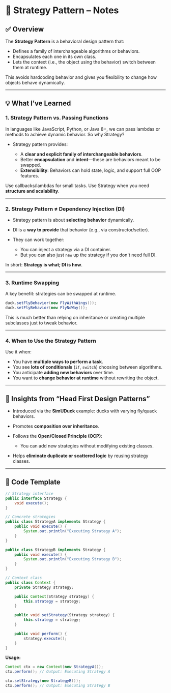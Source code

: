
# 🎯 Strategy Pattern – Notes

## ✅ Overview

The **Strategy Pattern** is a behavioral design pattern that:

* Defines a family of interchangeable algorithms or behaviors.
* Encapsulates each one in its own class.
* Lets the context (i.e., the object using the behavior) switch between them at runtime.

This avoids hardcoding behavior and gives you flexibility to change how objects behave dynamically.

---

## 💡 What I’ve Learned

### 1. **Strategy Pattern vs. Passing Functions**

In languages like JavaScript, Python, or Java 8+, we can pass lambdas or methods to achieve dynamic behavior. So why Strategy?

* Strategy pattern provides:

  * A **clear and explicit family of interchangeable behaviors**.
  * Better **encapsulation** and **intent**—these are behaviors meant to be swapped.
  * **Extensibility**: Behaviors can hold state, logic, and support full OOP features.

Use callbacks/lambdas for small tasks. Use Strategy when you need **structure and scalability**.

---

### 2. **Strategy Pattern ≠ Dependency Injection (DI)**

* Strategy pattern is about **selecting behavior** dynamically.
* DI is a **way to provide** that behavior (e.g., via constructor/setter).
* They can work together:

  * You can inject a strategy via a DI container.
  * But you can also just `new` up the strategy if you don't need full DI.

In short: **Strategy is what; DI is how**.

---

### 3. **Runtime Swapping**

A key benefit: strategies can be swapped at runtime.

```java
duck.setFlyBehavior(new FlyWithWings());
duck.setFlyBehavior(new FlyNoWay());
```

This is much better than relying on inheritance or creating multiple subclasses just to tweak behavior.

---

### 4. **When to Use the Strategy Pattern**

Use it when:

* You have **multiple ways to perform a task**.
* You see **lots of conditionals** (`if`, `switch`) choosing between algorithms.
* You anticipate **adding new behaviors** over time.
* You want to **change behavior at runtime** without rewriting the object.

---

## 📘 Insights from “Head First Design Patterns”

* Introduced via the **SimUDuck** example: ducks with varying fly/quack behaviors.
* Promotes **composition over inheritance**.
* Follows the **Open/Closed Principle (OCP)**:

  * You can add new strategies without modifying existing classes.
* Helps **eliminate duplicate or scattered logic** by reusing strategy classes.

---


## 🧱 Code Template

```java
// Strategy interface
public interface Strategy {
    void execute();
}

// Concrete strategies
public class StrategyA implements Strategy {
    public void execute() {
        System.out.println("Executing Strategy A");
    }
}

public class StrategyB implements Strategy {
    public void execute() {
        System.out.println("Executing Strategy B");
    }
}

// Context class
public class Context {
    private Strategy strategy;

    public Context(Strategy strategy) {
        this.strategy = strategy;
    }

    public void setStrategy(Strategy strategy) {
        this.strategy = strategy;
    }

    public void perform() {
        strategy.execute();
    }
}
```

**Usage:**

```java
Context ctx = new Context(new StrategyA());
ctx.perform(); // Output: Executing Strategy A

ctx.setStrategy(new StrategyB());
ctx.perform(); // Output: Executing Strategy B
```
